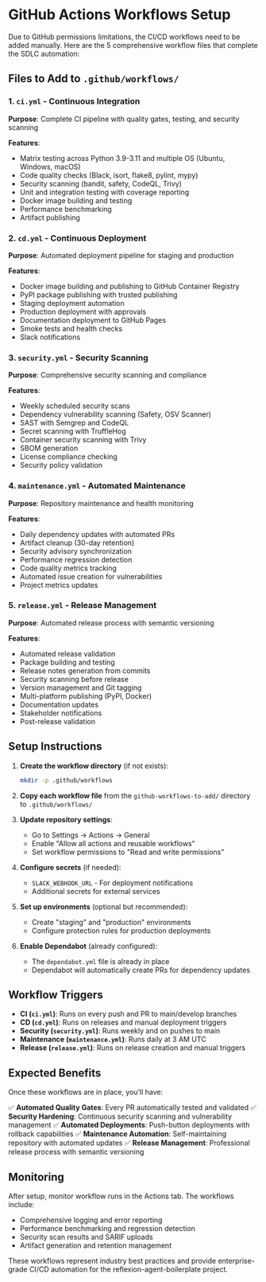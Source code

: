 # GitHub Actions Workflows Setup

Due to GitHub permissions limitations, the CI/CD workflows need to be added manually. Here are the 5 comprehensive workflow files that complete the SDLC automation:

## Files to Add to `.github/workflows/`

### 1. `ci.yml` - Continuous Integration
**Purpose**: Complete CI pipeline with quality gates, testing, and security scanning

**Features**:
- Matrix testing across Python 3.9-3.11 and multiple OS (Ubuntu, Windows, macOS)
- Code quality checks (Black, isort, flake8, pylint, mypy)
- Security scanning (bandit, safety, CodeQL, Trivy)
- Unit and integration testing with coverage reporting
- Docker image building and testing
- Performance benchmarking
- Artifact publishing

### 2. `cd.yml` - Continuous Deployment
**Purpose**: Automated deployment pipeline for staging and production

**Features**:
- Docker image building and publishing to GitHub Container Registry
- PyPI package publishing with trusted publishing
- Staging deployment automation
- Production deployment with approvals
- Documentation deployment to GitHub Pages
- Smoke tests and health checks
- Slack notifications

### 3. `security.yml` - Security Scanning
**Purpose**: Comprehensive security scanning and compliance

**Features**:
- Weekly scheduled security scans
- Dependency vulnerability scanning (Safety, OSV Scanner)
- SAST with Semgrep and CodeQL
- Secret scanning with TruffleHog
- Container security scanning with Trivy
- SBOM generation
- License compliance checking
- Security policy validation

### 4. `maintenance.yml` - Automated Maintenance
**Purpose**: Repository maintenance and health monitoring

**Features**:
- Daily dependency updates with automated PRs
- Artifact cleanup (30-day retention)
- Security advisory synchronization
- Performance regression detection
- Code quality metrics tracking
- Automated issue creation for vulnerabilities
- Project metrics updates

### 5. `release.yml` - Release Management
**Purpose**: Automated release process with semantic versioning

**Features**:
- Automated release validation
- Package building and testing
- Release notes generation from commits
- Security scanning before release
- Version management and Git tagging
- Multi-platform publishing (PyPI, Docker)
- Documentation updates
- Stakeholder notifications
- Post-release validation

## Setup Instructions

1. **Create the workflow directory** (if not exists):
   ```bash
   mkdir -p .github/workflows
   ```

2. **Copy each workflow file** from the `github-workflows-to-add/` directory to `.github/workflows/`

3. **Update repository settings**:
   - Go to Settings → Actions → General
   - Enable "Allow all actions and reusable workflows"
   - Set workflow permissions to "Read and write permissions"

4. **Configure secrets** (if needed):
   - `SLACK_WEBHOOK_URL` - For deployment notifications
   - Additional secrets for external services

5. **Set up environments** (optional but recommended):
   - Create "staging" and "production" environments
   - Configure protection rules for production deployments

6. **Enable Dependabot** (already configured):
   - The `dependabot.yml` file is already in place
   - Dependabot will automatically create PRs for dependency updates

## Workflow Triggers

- **CI (`ci.yml`)**: Runs on every push and PR to main/develop branches
- **CD (`cd.yml`)**: Runs on releases and manual deployment triggers
- **Security (`security.yml`)**: Runs weekly and on pushes to main
- **Maintenance (`maintenance.yml`)**: Runs daily at 3 AM UTC
- **Release (`release.yml`)**: Runs on release creation and manual triggers

## Expected Benefits

Once these workflows are in place, you'll have:

✅ **Automated Quality Gates**: Every PR automatically tested and validated
✅ **Security Hardening**: Continuous security scanning and vulnerability management
✅ **Automated Deployments**: Push-button deployments with rollback capabilities
✅ **Maintenance Automation**: Self-maintaining repository with automated updates
✅ **Release Management**: Professional release process with semantic versioning

## Monitoring

After setup, monitor workflow runs in the Actions tab. The workflows include:
- Comprehensive logging and error reporting
- Performance benchmarking and regression detection
- Security scan results and SARIF uploads
- Artifact generation and retention management

These workflows represent industry best practices and provide enterprise-grade CI/CD automation for the reflexion-agent-boilerplate project.